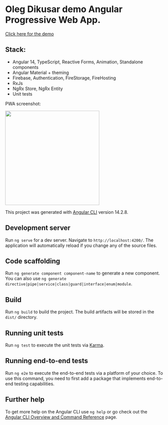 # Oleg Dikusar demo Angular Progressive Web App.

[Click here for the demo](https://dsr-lang.web.app/)

## Stack:
- Angular 14, TypeScript, Reactive Forms, Animation, Standalone components
- Angular Material + theming
- Firebase, Authentication, FireStorage, FireHosting
- RxJs
- NgRx Store, NgRx Entity
- Unit tests

PWA screenshot:

<img src="https://dsr-lang.web.app/assets/images/app-memo.jpg"  width="300">



This project was generated with [Angular CLI](https://github.com/angular/angular-cli) version 14.2.8.

## Development server

Run `ng serve` for a dev server. Navigate to `http://localhost:4200/`. The application will automatically reload if you change any of the source files.

## Code scaffolding

Run `ng generate component component-name` to generate a new component. You can also use `ng generate directive|pipe|service|class|guard|interface|enum|module`.

## Build

Run `ng build` to build the project. The build artifacts will be stored in the `dist/` directory.

## Running unit tests

Run `ng test` to execute the unit tests via [Karma](https://karma-runner.github.io).

## Running end-to-end tests

Run `ng e2e` to execute the end-to-end tests via a platform of your choice. To use this command, you need to first add a package that implements end-to-end testing capabilities.

## Further help

To get more help on the Angular CLI use `ng help` or go check out the [Angular CLI Overview and Command Reference](https://angular.io/cli) page.
